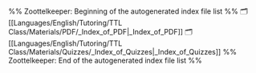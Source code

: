 %% Zoottelkeeper: Beginning of the autogenerated index file list  %%
🗂️ [[Languages/English/Tutoring/TTL Class/Materials/PDF/_Index_of_PDF|_Index_of_PDF]]
🗂️ [[Languages/English/Tutoring/TTL Class/Materials/Quizzes/_Index_of_Quizzes|_Index_of_Quizzes]]
%% Zoottelkeeper: End of the autogenerated index file list  %%
